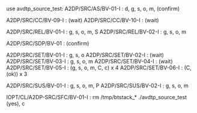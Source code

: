 use avdtp_source_test:
A2DP/SRC/AS/BV-01-I : d, g, s, o, m, (confirm)

A2DP/SRC/CC/BV-09-I : (wait)
A2DP/SRC/CC/BV-10-I : (wait)

A2DP/SRC/REL/BV-01-I : g, s, o, m, S
A2DP/SRC/REL/BV-02-I : g, s, o, m

A2DP/SRC/SDP/BV-01 : (confirm)

A2DP/SRC/SET/BV-01-I : g, s, o
A2DP/SRC/SET/BV-02-I : (wait)
A2DP/SRC/SET/BV-03-I : g, s, o, m
A2DP/SRC/SET/BV-04-I : (wait)
A2DP/SRC/SET/BV-05-I : (g, s, o, m, C, c) x 4
A2DP/SRC/SET/BV-06-I : (C, (ok)) x 3

A2DP/SRC/SUS/BV-01-I : g, s, o, m, P
A2DP/SRC/SUS/BV-02-I : g, s, o, m

IOPT/CL/A2DP-SRC/SFC/BV-01-I : 
    rm /tmp/btstack_*
    ./avdtp_source_test
    (yes), c
